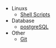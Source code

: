 * Linuxs 
	* [Shell Scripts](Linux/shell.md)
* Database
	* [postgreSQL](Database/postgreSQL.md)
* Other
	* [Git](Others/git.md)
